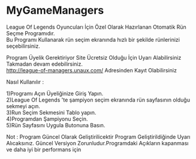 # MyGameManagers
League Of Legends Oyuncuları İçin Özel Olarak Hazırlanan Otomatik Rün Seçme Programıdır.  
Bu Programı Kullanarak rün seçim ekranında hızlı bir şekilde rünlerinizi seçebilirsiniz.  

Program Üyelik Gerektiriyor Site Ücretsiz Olduğu İçin Uyarı Alabilirsiniz Takmadan devam edebilirsiniz.   
http://league-of-managers.unaux.com/ Adresinden Kayıt Olabilirsiniz           


Nasıl Kullanılır :    

1)Programı Açın Üyeliğinize Giriş Yapın.  
2)League Of Legends 'te şampiyon seçim ekranında rün sayfasının olduğu sekmeyi açın.  
3)Run Seçim Sekmesini Tablo yapın.  
4)Programdan Şampiyonu Seçin.   
5)Rün Sayfasını Uygula Butonuna Basın.
  
  Not : Program Güncel Olarak Geliştirilicektir Program Geliştirildiğinde Uyarı Alıcaksınız.
  Güncel Versiyon Zorunludur.Programdaki Açıkların kapanması ve daha iyi bir performans için
